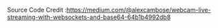 Source Code Credit :https://medium.com/@alexcambose/webcam-live-streaming-with-websockets-and-base64-64b1b4992db8

